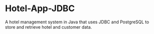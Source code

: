 # Hotel-App-JDBC
A hotel management system in Java that uses JDBC and PostgreSQL to store and retrieve hotel and customer data.
